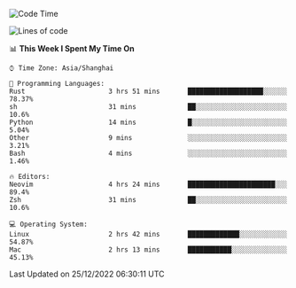 <!--START_SECTION:waka-->
![Code Time](http://img.shields.io/badge/Code%20Time-1%2C075%20hrs%206%20mins-blue)

![Lines of code](https://img.shields.io/badge/From%20Hello%20World%20I%27ve%20Written-24%20Thousand%20lines%20of%20code-blue)

📊 **This Week I Spent My Time On** 

```text
⌚︎ Time Zone: Asia/Shanghai

💬 Programming Languages: 
Rust                     3 hrs 51 mins       ███████████████████░░░░░░   78.37% 
sh                       31 mins             ██░░░░░░░░░░░░░░░░░░░░░░░   10.6% 
Python                   14 mins             █░░░░░░░░░░░░░░░░░░░░░░░░   5.04% 
Other                    9 mins              ░░░░░░░░░░░░░░░░░░░░░░░░░   3.21% 
Bash                     4 mins              ░░░░░░░░░░░░░░░░░░░░░░░░░   1.46%

🔥 Editors: 
Neovim                   4 hrs 24 mins       ██████████████████████░░░   89.4% 
Zsh                      31 mins             ██░░░░░░░░░░░░░░░░░░░░░░░   10.6%

💻 Operating System: 
Linux                    2 hrs 42 mins       █████████████░░░░░░░░░░░░   54.87% 
Mac                      2 hrs 13 mins       ███████████░░░░░░░░░░░░░░   45.13%

```


 Last Updated on 25/12/2022 06:30:11 UTC
<!--END_SECTION:waka-->
